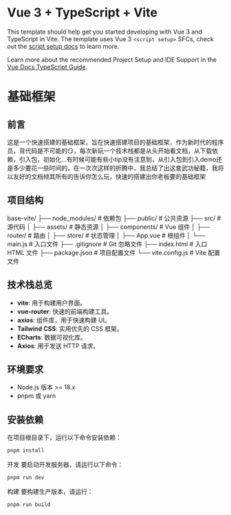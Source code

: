 # Vue 3 + TypeScript + Vite

This template should help get you started developing with Vue 3 and TypeScript in Vite. The template uses Vue 3 `<script setup>` SFCs, check out the [script setup docs](https://v3.vuejs.org/api/sfc-script-setup.html#sfc-script-setup) to learn more.

Learn more about the recommended Project Setup and IDE Support in the [Vue Docs TypeScript Guide](https://vuejs.org/guide/typescript/overview.html#project-setup).

# 基础框架

## 前言

这是一个快速搭建的基础框架，旨在快速搭建项目的基础框架，作为新时代的程序员，背代码是不可能的:smirk:，每次新玩一个技术栈都是从头开始看文档，从下载依赖，引入包，初始化...有时候可能有些小tip没有注意到，从引入包到引入demo还是多少要花一些时间的，在一次次这样的折腾中，我总结了出这套武功秘籍，我将以友好的文档倾其所有的告诉你怎么玩，快速的搭建出你老板要的基础框架

## 项目结构
base-vite/
├── node_modules/ # 依赖包
├── public/ # 公共资源
├── src/ # 源代码
│ ├── assets/ # 静态资源
│ ├── components/ # Vue 组件
│ ├── router/ # 路由
│ ├── store/ # 状态管理
│ ├── App.vue # 根组件
│ └── main.js # 入口文件
├── .gitignore # Git 忽略文件
├── index.html # 入口 HTML 文件
├── package.json # 项目配置文件
└── vite.config.js # Vite 配置文件

## 技术栈总览

- **vite**: 用于构建用户界面。
- **vue-router**: 快速的前端构建工具。
- **axios**: 组件库，用于快速构建 UI。
- **Tailwind CSS**: 实用优先的 CSS 框架。
- **ECharts**: 数据可视化库。
- **Axios**: 用于发送 HTTP 请求。

## 环境要求

- Node.js 版本 >= 18.x
- pnpm 或 yarn

## 安装依赖

在项目根目录下，运行以下命令安装依赖：

```bash
pnpm install
```

开发
要启动开发服务器，请运行以下命令：

```bash
pnpm run dev
```

构建
要构建生产版本，请运行：

```bash
pnpm run build
```


